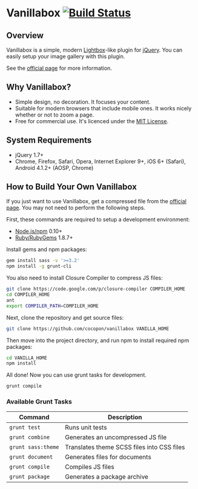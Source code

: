 Vanillabox [![Build Status](https://travis-ci.org/cocopon/vanillabox.png?branch=master)](https://travis-ci.org/cocopon/vanillabox)
==========


Overview
--------
Vanillabox is a simple, modern [Lightbox](http://lokeshdhakar.com/projects/lightbox2/)-like plugin for [jQuery](http://jquery.com/).
You can easily setup your image gallery with this plugin.

See the [official page](http://cocopon.me/app/vanillabox/) for more information.


Why Vanillabox?
---------------
- Simple design, no decoration. It focuses your content.
- Suitable for modern browsers that include mobile ones.
  It works nicely whether or not to zoom a page.
- Free for commercial use.
  It's licenced under the [MIT License](http://opensource.org/licenses/MIT).


System Requirements
-------------------
- jQuery 1.7+
- Chrome, Firefox, Safari, Opera, Internet Explorer 9+,
  iOS 6+ (Safari), Android 4.1.2+ (AOSP, Chrome)


How to Build Your Own Vanillabox
--------------------------------
If you just want to use Vanillabox, get a compressed file from the [official page](http://cocopon.me/app/vanillabox/getting_started.html).
You may not need to perform the following steps.

First, these commands are required to setup a development environment:

- [Node.js/npm](http://nodejs.org/) 0.10+
- [Ruby/RubyGems](https://www.ruby-lang.org/) 1.8.7+

Install gems and npm packages:

```bash
gem install sass -v '>=3.2'
npm install -g grunt-cli
```

You also need to install Closure Compiler to compress JS files:

```bash
git clone https://code.google.com/p/closure-compiler COMPILER_HOME
cd COMPILER_HOME
ant
export COMPILER_PATH=COMPILER_HOME
```

Next, clone the repository and get source files:

```bash
git clone https://github.com/cocopon/vanillabox VANILLA_HOME
```

Then move into the project directory, and run npm to install required npm packages:

```bash
cd VANILLA_HOME
npm install
```

All done!
Now you can use grunt tasks for development.

```bash
grunt compile
```


### Available Grunt Tasks

| Command            | Description                                |
| ------------------ | ------------------------------------------ |
| `grunt test`       | Runs unit tests                            |
| `grunt combine`    | Generates an uncompressed JS file          |
| `grunt sass:theme` | Translates theme SCSS files into CSS files |
| `grunt document`   | Generates files for documents              |
| `grunt compile`    | Compiles JS files                          |
| `grunt package`    | Generates a package archive                |

